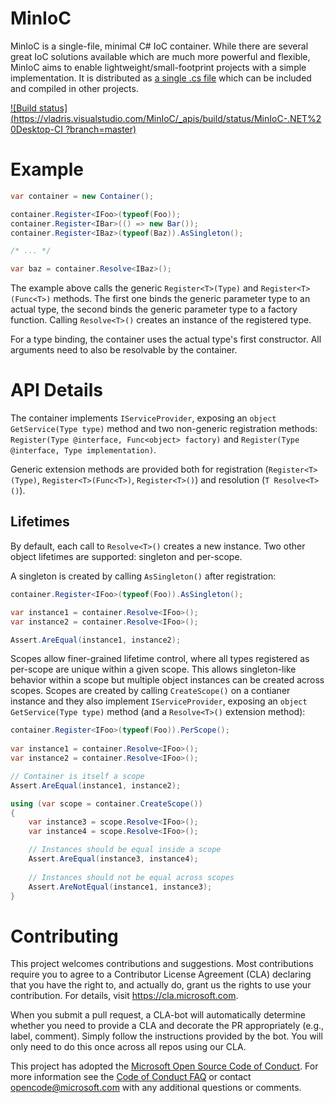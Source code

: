 # MinIoC

MinIoC is a single-file, minimal C# IoC container. While there are several great IoC solutions available which are much more powerful and flexible, MinIoC aims to enable lightweight/small-footprint projects with a simple implementation. It is distributed as [a single .cs file](https://raw.githubusercontent.com/Microsoft/MinIoC/master/Container.cs) which can be included and compiled in other projects.

[![Build status](https://vladris.visualstudio.com/MinIoC/_apis/build/status/MinIoC-.NET%20Desktop-CI
 ?branch=master)](https://vladris.visualstudio.com/MinIoC/_build/latest?definitionId=4&branch=master)

# Example

```c#
var container = new Container();

container.Register<IFoo>(typeof(Foo));
container.Register<IBar>(() => new Bar());
container.Register<IBaz>(typeof(Baz)).AsSingleton();

/* ... */

var baz = container.Resolve<IBaz>();
```

The example above calls the generic `Register<T>(Type)` and `Register<T>(Func<T>)` methods. The first one binds the generic parameter type to an actual type, the second binds the generic parameter type to a factory function. Calling `Resolve<T>()` creates an instance of the registered type.

For a type binding, the container uses the actual type's first constructor. All arguments need to also be resolvable by the container.

# API Details

The container implements `IServiceProvider`, exposing an `object GetService(Type type)` method and two non-generic registration methods: `Register(Type @interface, Func<object> factory)` and `Register(Type @interface, Type implementation)`.

Generic extension methods are provided both for registration (`Register<T>(Type)`, `Register<T>(Func<T>)`, `Register<T>()`) and resolution (`T Resolve<T>()`).

## Lifetimes

By default, each call to `Resolve<T>()` creates a new instance. Two other object lifetimes are supported: singleton and per-scope.

A singleton is created by calling `AsSingleton()` after registration:

```csharp
container.Register<IFoo>(typeof(Foo)).AsSingleton();

var instance1 = container.Resolve<IFoo>();
var instance2 = container.Resolve<IFoo>();

Assert.AreEqual(instance1, instance2);
```

Scopes allow finer-grained lifetime control, where all types registered as per-scope are unique within a given scope. This allows singleton-like behavior within a scope but multiple object instances can be created across scopes. Scopes are created by calling `CreateScope()` on a contianer instance and they also implement `IServiceProvider`, exposing an `object GetService(Type type)` method (and a `Resolve<T>()` extension method): 

```csharp
container.Register<IFoo>(typeof(Foo)).PerScope();
  
var instance1 = container.Resolve<IFoo>();
var instance2 = container.Resolve<IFoo>();

// Container is itself a scope
Assert.AreEqual(instance1, instance2);

using (var scope = container.CreateScope())
{
    var instance3 = scope.Resolve<IFoo>();
    var instance4 = scope.Resolve<IFoo>();

    // Instances should be equal inside a scope
    Assert.AreEqual(instance3, instance4);
    
    // Instances should not be equal across scopes
    Assert.AreNotEqual(instance1, instance3);
}
```

# Contributing

This project welcomes contributions and suggestions.  Most contributions require you to agree to a
Contributor License Agreement (CLA) declaring that you have the right to, and actually do, grant us
the rights to use your contribution. For details, visit https://cla.microsoft.com.

When you submit a pull request, a CLA-bot will automatically determine whether you need to provide
a CLA and decorate the PR appropriately (e.g., label, comment). Simply follow the instructions
provided by the bot. You will only need to do this once across all repos using our CLA.

This project has adopted the [Microsoft Open Source Code of Conduct](https://opensource.microsoft.com/codeofconduct/).
For more information see the [Code of Conduct FAQ](https://opensource.microsoft.com/codeofconduct/faq/) or
contact [opencode@microsoft.com](mailto:opencode@microsoft.com) with any additional questions or comments.
